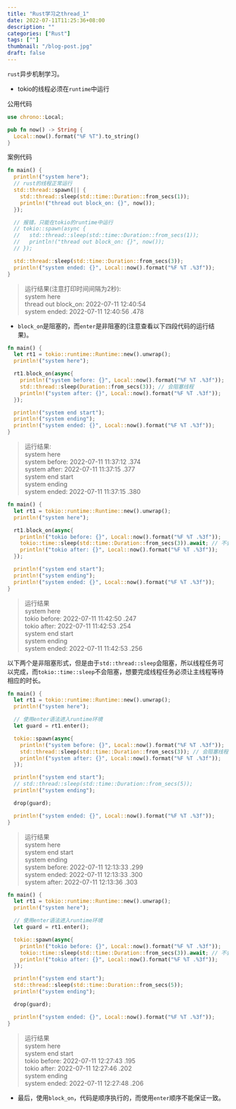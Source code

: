 ```yaml
---
title: "Rust学习之thread_1"
date: 2022-07-11T11:25:36+08:00
description: ""
categories: ["Rust"]
tags: [""]
thumbnail: "/blog-post.jpg"
draft: false
---
```


`rust`异步机制学习。

- tokio的线程必须在`runtime`中运行

公用代码

```rust
use chrono::Local;

pub fn now() -> String {
  Local::now().format("%F %T").to_string()
}
```

案例代码

```rust
fn main() {
  println!("system here");
  // rust的线程正常运行
  std::thread::spawn(|| {
    std::thread::sleep(std::time::Duration::from_secs(1));
    println!("thread out block_on: {}", now());
  });

  // 报错，只能在tokio的runtime中运行
  // tokio::spawn(async {
  //   std::thread::sleep(std::time::Duration::from_secs(1));
  //   println!("thread out block_on: {}", now());
  // });

  std::thread::sleep(std::time::Duration::from_secs(3));
  println!("system ended: {}", Local::now().format("%F %T .%3f"));
}
```

> 运行结果(注意打印时间间隔为2秒):  
system here  
thread out block_on: 2022-07-11 12:40:54  
system ended: 2022-07-11 12:40:56 .478

- `block_on`是阻塞的，而`enter`是非阻塞的(注意查看以下四段代码的运行结果)。

```rust
fn main() {
  let rt1 = tokio::runtime::Runtime::new().unwrap();
  println!("system here");

  rt1.block_on(async{
    println!("system before: {}", Local::now().format("%F %T .%3f"));
    std::thread::sleep(Duration::from_secs(3)); // 会阻塞线程
    println!("system after: {}", Local::now().format("%F %T .%3f"));
  });

  println!("system end start");
  println!("system ending");
  println!("system ended: {}", Local::now().format("%F %T .%3f"));
}
```

> 运行结果:  
system here  
system before: 2022-07-11 11:37:12 .374  
system after: 2022-07-11 11:37:15 .377  
system end start  
system ending  
system ended: 2022-07-11 11:37:15 .380

```rust
fn main() {
  let rt1 = tokio::runtime::Runtime::new().unwrap();
  println!("system here");

  rt1.block_on(async{
    println!("tokio before: {}", Local::now().format("%F %T .%3f"));
    tokio::time::sleep(std::time::Duration::from_secs(3)).await; // 不会阻塞线程
    println!("tokio after: {}", Local::now().format("%F %T .%3f"));
  });

  println!("system end start");
  println!("system ending");
  println!("system ended: {}", Local::now().format("%F %T .%3f"));
}
```

> 运行结果  
system here  
tokio before: 2022-07-11 11:42:50 .247  
tokio after: 2022-07-11 11:42:53 .254  
system end start  
system ending  
system ended: 2022-07-11 11:42:53 .256

以下两个是非阻塞形式，但是由于`std::thread::sleep`会阻塞，所以线程任务可以完成，而`tokio::time::sleep`不会阻塞，想要完成线程任务必须让主线程等待相应的时长。

```rust
fn main() {
  let rt1 = tokio::runtime::Runtime::new().unwrap();
  println!("system here");

  // 使用enter语法进入runtime环境
  let guard = rt1.enter();

  tokio::spawn(async{
    println!("system before: {}", Local::now().format("%F %T .%3f"));
    std::thread::sleep(std::time::Duration::from_secs(3)); // 会阻塞线程
    println!("system after: {}", Local::now().format("%F %T .%3f"));
  });

  println!("system end start");
  // std::thread::sleep(std::time::Duration::from_secs(5));
  println!("system ending");

  drop(guard);

  println!("system ended: {}", Local::now().format("%F %T .%3f"));
}
```

> 运行结果  
system here  
system end start  
system ending  
system before: 2022-07-11 12:13:33 .299  
system ended: 2022-07-11 12:13:33 .300  
system after: 2022-07-11 12:13:36 .303

```rust
fn main() {
  let rt1 = tokio::runtime::Runtime::new().unwrap();
  println!("system here");

  // 使用enter语法进入runtime环境
  let guard = rt1.enter();

  tokio::spawn(async{
    println!("tokio before: {}", Local::now().format("%F %T .%3f"));
    tokio::time::sleep(std::time::Duration::from_secs(3)).await; // 不会阻塞线程
    println!("tokio after: {}", Local::now().format("%F %T .%3f"));
  });

  println!("system end start");
  std::thread::sleep(std::time::Duration::from_secs(5));
  println!("system ending");

  drop(guard);

  println!("system ended: {}", Local::now().format("%F %T .%3f"));
}
```

> 运行结果  
system here  
system end start  
tokio before: 2022-07-11 12:27:43 .195  
tokio after: 2022-07-11 12:27:46 .202  
system ending  
system ended: 2022-07-11 12:27:48 .206

- 最后，使用`block_on`，代码是顺序执行的，而使用`enter`顺序不能保证一致。
